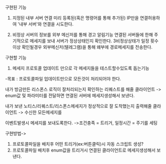 
구현된 기능

1. 지정된 내부 서버 연결
미리 등록된(혹은 명령어를 통해 추가된) IP만을 연결허용하여 '내부 서버'와 연결을 시도한다.


2. 비정상 서버의 정보를 외부 메신저를 통해 경고 알림기능
연결된 서버들에 한해 주기적으로 메세지를 보내 서버가 정상상태인지 확인한다.
3비정상상태가 일정 횟수이상 확인될경우 외부메신저(텔레그램)을 통해 왜부에 경로메세지를 전송한다.



구현할 기능

1. 메세지 프로토콜 업데이트 만으로 각 메세지들을 테스트할수있도록 돕는기능

-목표 : 프로토콜파일 업데이트만으로 모든것이 처리되어야 한다.

내가 방금만든 리스폰스 로직이 잘처리되는지 확인하는 리퀘스트를 해줄 클라이언트
->  enum값 및 파라미터를 전달하면 연결된 서버에 메세지생성해서 보낸다.


내가 보낸 노티스/리퀘스트/리스폰스메세지가 정상적으로 잘 도착했는지 출력해줄 클라이언트
-> 수신한 모든메세지를

이벤트발생시 메세지를 보내도록한다.
->조건충족 = 트리거, 일정시간 = 주기를 세팅


구현방법->
1. 프로토콜파일을 배치후 어떤 트리거(ex:버튼클릭)시 자동 스크립트 생성?
2. 프로토콜파일 배치후 enum값을 트리거시 연결된 클라이언트로 메세지생성해서 보낸다. 
